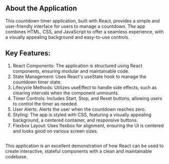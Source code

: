 
## About the Application

This countdown timer application, built with React, provides a simple and user-friendly interface for users to manage a countdown. The app combines HTML, CSS, and JavaScript to offer a seamless experience, with a visually appealing background and easy-to-use controls.


## Key Features:

1.	React Components: The application is structured using React components, ensuring modular and maintainable code.
2.	State Management: Uses React's useState hook to manage the countdown timer state.
3.	Lifecycle Methods: Utilizes useEffect to handle side effects, such as clearing intervals when the component unmounts.
4.	Timer Controls: Includes Start, Stop, and Reset buttons, allowing users to control the timer as needed.
5.	User Alerts: Alerts the user when the countdown reaches zero.
6.	Styling: The app is styled with CSS, featuring a visually appealing background, a centered container, and responsive buttons.
7.	Flexbox Layout: Uses flexbox for alignment, ensuring the UI is centered and looks good on various screen sizes.

##
This application is an excellent demonstration of how React can be used to create interactive, stateful components with a clean and maintainable codebase.



